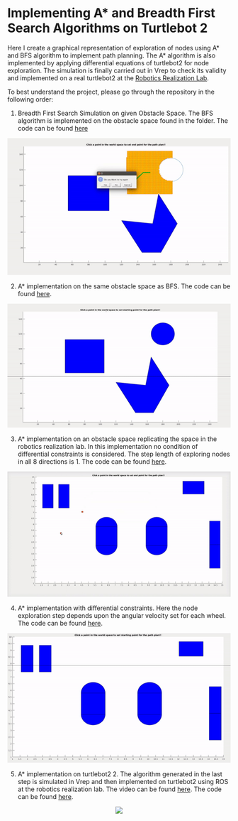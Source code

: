 # Implementing A* and Breadth First Search Algorithms on Turtlebot 2

Here I create a graphical representation of exploration of nodes using A* and BFS algorithm to implement path planning. The A* algorithm is also implemented by applying differential equations of turtlebot2 for node exploration. The simulation is finally carried out in Vrep to check its validity and implemented on a real turtlebot2 at the [Robotics Realization Lab](https://sites.google.com/site/roboticsrealizationlab/). 

To best understand the project, please go through the repository in the following order:

1) Breadth First Search Simulation on given Obstacle Space.
The BFS algorithm is implemented on the obstacle space found in the folder. The code can be found [here](https://github.com/anirudhtopiwala/ENPM-661-Planning-Projects/tree/master/Breadth-First-Search-Planning-Algorithm) 

<p align="center">
<img src="https://github.com/anirudhtopiwala/ENPM-661-Planning-Projects/blob/master/Breadth-First-Search-Planning-Algorithm/Output/BFS.gif">
</p>

2) A* implementation on the same obstacle space as BFS. The code can be found [here](https://github.com/anirudhtopiwala/ENPM-661-Planning-Projects/tree/master/A-Star-On-TurtleBot/A-star-Planning-Algorithm-Project2).

<p align="center">
<img src="https://github.com/anirudhtopiwala/ENPM-661-Planning-Projects/blob/master/A-Star-On-TurtleBot/A-star-Planning-Algorithm-Project2/Output/A*.gif">
</p>

3) A* implementation on an obstacle space replicating the space in the robotics realization lab. In this implementation no condition of differential constraints is considered. The step length of exploring nodes in all 8 directions is 1. The code can be found [here](https://github.com/anirudhtopiwala/ENPM-661-Planning-Projects/tree/master/A-Star-On-TurtleBot/A-star-Planning-Algorithm-RRL-Project3-withoutdiff).

<p align="center">
<img src="https://github.com/anirudhtopiwala/ENPM-661-Planning-Projects/blob/master/A-Star-On-TurtleBot/A-star-Planning-Algorithm-RRL-Project3-withoutdiff/Output/A*withoutdiff.gif">
</p>

4) A* implementation with differential constraints. Here the node exploration step depends upon the angular velocity set for each wheel. The code can be found [here](https://github.com/anirudhtopiwala/ENPM-661-Planning-Projects/tree/master/A-Star-On-TurtleBot/A-star-Planning-Algorithm-RRL-Project3-with%20diff).

<p align="center">
<img src="https://github.com/anirudhtopiwala/ENPM-661-Planning-Projects/blob/master/A-Star-On-TurtleBot/A-star-Planning-Algorithm-RRL-Project3-with diff/Output/A*withdiff.gif">
</p>

5) A* implementation on turtlebot2 2. The algorithm generated in the last step is simulated in Vrep and then implemented on turtlebot2 using ROS at the robotics realization lab. The video can be found [here](https://youtu.be/4ogWmn3j0_o). The code can be found [here](https://github.com/anirudhtopiwala/ENPM-661-Planning-Projects/tree/master/A-Star-On-TurtleBot/VREP-%20A-star-Planning-Algorithm-RRL-Project3-withoutdiff).


<p align="center">
<img src="https://github.com/anirudhtopiwala/ENPM-661-Planning-Projects/blob/master/A-Star-On-TurtleBot/VREP- A-star-Planning-Algorithm-RRL-Project3-withoutdiff/Output/Vrep.gif">
</p>
